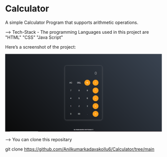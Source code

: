 # Calculator
A simple Calculator Program that supports arithmetic operations.

--> Tech-Stack - The programming Languages used in this project are "HTML" "CSS" "Java Script"

Here’s a screenshot of the project:  

![Calculator Preview](Calculator.PNG)  


--> You can clone this repositary

git clone https://github.com/Anilkumarkadavakollu6/Calculator/tree/main
